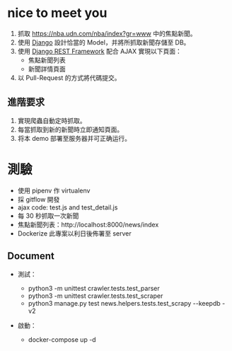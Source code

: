# nice to meet you
1. 抓取 https://nba.udn.com/nba/index?gr=www 中的焦點新聞。
2. 使用 [Django](https://www.djangoproject.com/) 設計恰當的 Model，并將所抓取新聞存儲至 DB。
3. 使用 [Django REST Framework](http://www.django-rest-framework.org/) 配合 AJAX 實現以下頁面：
	 * 焦點新聞列表
	 * 新聞詳情頁面
4. 以 Pull-Request 的方式將代碼提交。

## 進階要求
1. 實現爬蟲自動定時抓取。
2. 每當抓取到新的新聞時立即通知頁面。
3. 将本 demo 部署至服务器并可正确运行。

# 測驗
- 使用 pipenv 作 virtualenv
- 採 gitflow 開發
- ajax code: test.js and test_detail.js
- 每 30 秒抓取一次新聞
- 焦點新聞列表：http://localhost:8000/news/index
- Dockerize 此專案以利日後佈署至 server

## Document
- 測試：
  - python3 -m unittest crawler.tests.test_parser
  - python3 -m unittest crawler.tests.test_scraper
  - python3 manage.py test news.helpers.tests.test_scrapy --keepdb -v2

- 啟動：
  - docker-compose up -d
